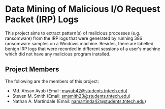 # Data Mining of Malicious I/O Request Packet (IRP) Logs

This project aims to extract pattern(s) of malicious processes (e.g. ransomware) from the IRP logs that were generated by running 386 ransomware samples on a Windows machine. Besides, there are labelled benign IRP logs that were recorded in different sessions of a user's machine which did not have any malicious program installed.

## Project Members

The following are the members of this project:
* Md. Ahsan Ayub (Email: mayub42@students.tntech.edu)
* Steven M. Smith (Email: smsmith23@students.tntech.edu)
* Nathan A. Martindale (Email: namartinda42@students.tntech.edu)
